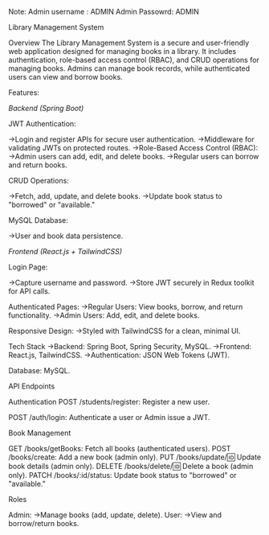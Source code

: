 Note: Admin username : ADMIN
      Admin Passowrd: ADMIN

Library Management System

Overview
The Library Management System is a secure and user-friendly web application designed for managing books in a library. It includes authentication, role-based access control (RBAC), and CRUD operations for managing books. Admins can manage book records, while authenticated users can view and borrow books.


Features:

*Backend (Spring Boot)*

JWT Authentication:

->Login and register APIs for secure user authentication.
->Middleware for validating JWTs on protected routes.
->Role-Based Access Control (RBAC):
->Admin users can add, edit, and delete books.
->Regular users can borrow and return books.

CRUD Operations:

->Fetch, add, update, and delete books.
->Update book status to "borrowed" or "available."

MySQL Database:

->User and book data persistence.

*Frontend (React.js + TailwindCSS)*

Login Page:

->Capture username and password.
->Store JWT securely in Redux toolkit for API calls.

Authenticated Pages:
->Regular Users: View books, borrow, and return functionality.
->Admin Users: Add, edit, and delete books.

Responsive Design:
->Styled with TailwindCSS for a clean, minimal UI.

Tech Stack
->Backend: Spring Boot, Spring Security, MySQL.
->Frontend: React.js, TailwindCSS.
->Authentication: JSON Web Tokens (JWT).

Database: MySQL.

API Endpoints

Authentication
POST /students/register: Register a new user.

POST /auth/login: Authenticate a user or Admin issue a JWT.

Book Management

GET /books/getBooks: Fetch all books (authenticated users).
POST /books/create: Add a new book (admin only).
PUT /books/update/:id: Update book details (admin only).
DELETE /books/delete/:id: Delete a book (admin only).
PATCH /books/:id/status: Update book status to "borrowed" or "available."

Roles

Admin:
->Manage books (add, update, delete).
User:
->View and borrow/return books.


